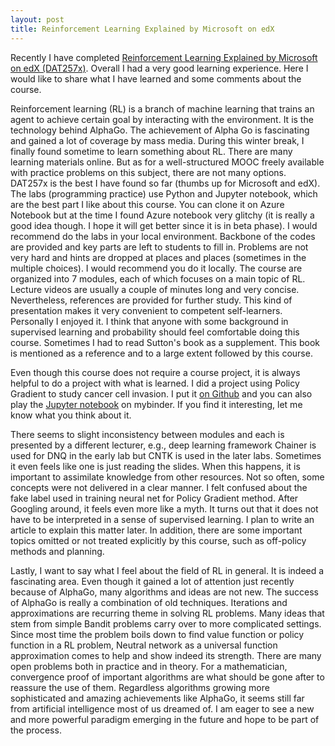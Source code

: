 ```yaml
---
layout: post
title: Reinforcement Learning Explained by Microsoft on edX
---
```


Recently I have completed [Reinforcement Learning Explained by Microsoft on edX (DAT257x)](https://courses.edx.org/courses/course-v1:Microsoft+DAT257x+2T2018/course/). Overall I had a very good learning experience. Here I would like to share what I have learned and some comments about the course.

Reinforcement learning (RL) is a branch of machine learning that trains an agent to achieve certain goal by interacting with the environment. It is the technology behind AlphaGo. The achievement of Alpha Go is fascinating and gained a lot of coverage by mass media. During this winter break, I finally found sometime to learn something about RL. There are many learning materials online. But as for a well-structured MOOC freely available with practice problems on this subject, there are not many options. DAT257x is the best I have found so far (thumbs up for Microsoft and edX). The labs (programming practice) use Python and Jupyter notebook, which are the best part I like about this course. You can clone it on Azure Notebook but at the time I found Azure notebook very glitchy (it is really a good idea though. I hope it will get better since it is in beta phase). I would recommend do the labs in your local environment. Backbone of the codes are provided and key parts are left to students to fill in. Problems are not very hard and hints are dropped at places and places (sometimes in the multiple choices). I would recommend you do it locally. The course are organized into 7 modules, each of which focuses on a main topic of RL. Lecture videos are usually a couple of minutes long and very concise. Nevertheless, references are provided for further study. This kind of presentation makes it very convenient to competent self-learners. Personally I enjoyed it. I think that anyone with some background in supervised learning and probability should feel comfortable doing this course. Sometimes I had to read Sutton's book as a supplement. This book is mentioned as a reference and to a large extent followed by this course.

Even though this course does not require a course project, it is always helpful to do a project with what is learned. I did a project using Policy Gradient to study cancer cell invasion. I put it [on Github](https://github.com/juhang62/cancerRL) and you can also play the [Jupyter notebook](https://mybinder.org/v2/gh/juhang62/cancerRL/master) on mybinder. If you find it interesting, let me know what you think about it.

There seems to slight inconsistency between modules and each is presented by a different lecturer, e.g., deep learning framework Chainer is used for DNQ in the early lab but CNTK is used in the later labs. Sometimes it even feels like one is just reading the slides. When this happens, it is important to assimilate knowledge from other resources. Not so often, some concepts were not delivered in a clear manner. I felt confused about the fake label used in training neural net for Policy Gradient method. After Googling around, it feels even more like a myth. It turns out that it does not have to be interpreted in a sense of supervised learning. I plan to write an article to explain this matter later. In addition, there are some important topics omitted or not treated explicitly by this course, such as off-policy methods and planning.

Lastly, I want to say what I feel about the field of RL in general. It is indeed a fascinating area. Even though it gained a lot of attention just recently because of AlphaGo, many algorithms and ideas are not new. The success of AlphaGo is really a combination of old techniques. Iterations and approximations are recurring theme in solving RL problems. Many ideas that stem from simple Bandit problems carry over to more complicated settings. Since most time the problem boils down to find value function or policy function in a RL problem, Neutral network as a universal function approximation comes to help and show indeed its strength. There are many open problems both in practice and in theory. For a mathematician, convergence proof of important algorithms are what should be gone after to reassure the use of them. Regardless algorithms growing more sophisticated and amazing achievements like AlphaGo, it seems still far from artificial intelligence most of us dreamed of. I am eager to see a new and more powerful paradigm emerging in the future and hope to be part of the process.

